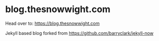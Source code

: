 # blog.thesnowwight.com

Head over to: https://blog.thesnowwight.com

Jekyll based blog forked from https://github.com/barryclark/jekyll-now

